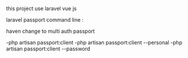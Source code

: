 this project use laravel vue js

laravel passport command line :

haven change to multi auth passport

-php artisan passport:client
-php artisan passport:client --personal
-php artisan passport:client --password
